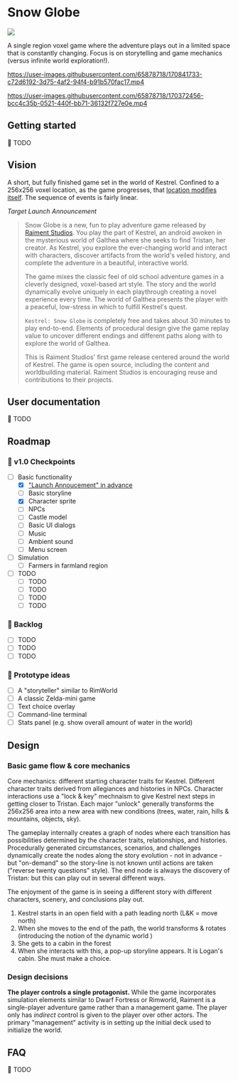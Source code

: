 # Snow Globe

[![](https://img.shields.io/badge/feedback-welcome!-1a6)](https://github.com/raiment-studios/monorepo/discussions)

A single region voxel game where the adventure plays out in a limited space that is constantly changing. Focus is on storytelling and game mechanics (versus infinite world exploration!).

https://user-images.githubusercontent.com/65878718/170841733-c72d6192-3d75-4af2-94f4-b91b570fac17.mp4

https://user-images.githubusercontent.com/65878718/170372456-bcc4c35b-0521-440f-bb71-36132f727e0e.mp4

## Getting started

🚧 TODO

## Vision

A short, but fully finished game set in the world of Kestrel. Confined to a 256x256 voxel location, as the game progresses, that [location modifies itself](https://twitter.com/RidleyWinters/status/1528219337659600896). The sequence of events is fairly linear.

_Target Launch Announcement_

> Snow Globe is a new, fun to play adventure game released by [Raiment Studios](https://raiment-studios.github.io/). You play the part of Kestrel, an android awoken in the mysterious world of Galthea where she seeks to find Tristan, her creator. As Kestrel, you explore the ever-changing world and interact with characters, discover artifacts from the world's veiled history, and complete the adventure in a beautiful, interactive world.
>
> The game mixes the classic feel of old school adventure games in a cleverly designed, voxel-based art style. The story and the world dynamically evolve uniquely in each playthrough creating a novel experience every time. The world of Galthea presents the player with a peaceful, low-stress in which to fulfill Kestrel's quest.
>
> `Kestrel: Snow Globe` is completely free and takes about 30 minutes to play end-to-end. Elements of procedural design give the game replay value to uncover different endings and different paths along with to explore the world of Galthea.
>
> This is Raiment Studios' first game release centered around the world of Kestrel. The game is open source, including the content and worldbuilding material. Raiment Studios is encouraging reuse and contributions to their projects.

## User documentation

🚧 TODO

## Roadmap

### 🏁 v1.0 Checkpoints

-   [ ] Basic functionality
    -   [x] ["Launch Annoucement" in advance](https://www.productplan.com/glossary/working-backward-amazon-method/)
    -   [ ] Basic storyline
    -   [x] Character sprite
    -   [ ] NPCs
    -   [ ] Castle model
    -   [ ] Basic UI dialogs
    -   [ ] Music
    -   [ ] Ambient sound
    -   [ ] Menu screen
-   [ ] Simulation
    -   [ ] Farmers in farmland region
-   [ ] TODO
    -   [ ] TODO
    -   [ ] TODO
    -   [ ] TODO
    -   [ ] TODO

### 🎄 Backlog

-   [ ] TODO
-   [ ] TODO
-   [ ] TODO

### 🧬 Prototype ideas

-   [ ] A "storyteller" similar to RimWorld
-   [ ] A classic Zelda-mini game
-   [ ] Text choice overlay
-   [ ] Command-line terminal
-   [ ] Stats panel (e.g. show overall amount of water in the world)

## Design

### Basic game flow & core mechanics

Core mechanics: different starting character traits for Kestrel. Different character traits derived from allegiances and histories in NPCs. Character interactions use a "lock & key" mechnaism to give Kestrel next steps in getting closer to Tristan. Each major "unlock" generally transforms the 256x256 area into a new area with new conditions (trees, water, rain, hills & mountains, objects, sky).

The gameplay internally creates a graph of nodes where each transition has possibilities determined by the character traits, relationships, and histories. Procedurally generated circumstances, scenarios, and challenges dynamically create the nodes along the story evolution - not in advance - but "on-demand" so the story-line is not known until actions are taken ("reverse twenty questions" style). The end node is always the discovery of Tristan: but this can play out in several different ways.

The enjoyment of the game is in seeing a different story with different characters, scenery, and conclusions play out.

1.  Kestrel starts in an open field with a path leading north (L&K = move north)
2.  When she moves to the end of the path, the world transforms & rotates (introducing the notion of the dynamic world )
3.  She gets to a cabin in the forest
4.  When she interacts with this, a pop-up storyline appears. It is Logan's cabin. She must make a choice.

### Design decisions

**The player controls a single protagonist.** While the game incorporates simulation elements similar to Dwarf Fortress or Rimworld, Raiment is a single-player adventure game rather than a management game. The player only has _indirect_ control is given to the player over other actors. The primary "management" activity is in setting up the initial deck used to initialize the world.

## FAQ

🚧 TODO
